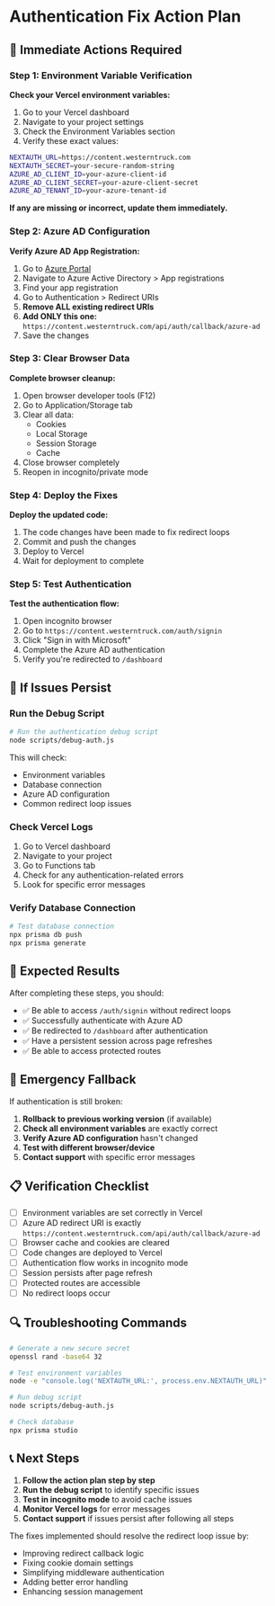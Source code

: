 # Authentication Fix Action Plan

## 🚨 Immediate Actions Required

### Step 1: Environment Variable Verification

**Check your Vercel environment variables:**

1. Go to your Vercel dashboard
2. Navigate to your project settings
3. Check the Environment Variables section
4. Verify these exact values:

```bash
NEXTAUTH_URL=https://content.westerntruck.com
NEXTAUTH_SECRET=your-secure-random-string
AZURE_AD_CLIENT_ID=your-azure-client-id
AZURE_AD_CLIENT_SECRET=your-azure-client-secret
AZURE_AD_TENANT_ID=your-azure-tenant-id
```

**If any are missing or incorrect, update them immediately.**

### Step 2: Azure AD Configuration

**Verify Azure AD App Registration:**

1. Go to [Azure Portal](https://portal.azure.com)
2. Navigate to Azure Active Directory > App registrations
3. Find your app registration
4. Go to Authentication > Redirect URIs
5. **Remove ALL existing redirect URIs**
6. **Add ONLY this one:** `https://content.westerntruck.com/api/auth/callback/azure-ad`
7. Save the changes

### Step 3: Clear Browser Data

**Complete browser cleanup:**

1. Open browser developer tools (F12)
2. Go to Application/Storage tab
3. Clear all data:
   - Cookies
   - Local Storage
   - Session Storage
   - Cache
4. Close browser completely
5. Reopen in incognito/private mode

### Step 4: Deploy the Fixes

**Deploy the updated code:**

1. The code changes have been made to fix redirect loops
2. Commit and push the changes
3. Deploy to Vercel
4. Wait for deployment to complete

### Step 5: Test Authentication

**Test the authentication flow:**

1. Open incognito browser
2. Go to `https://content.westerntruck.com/auth/signin`
3. Click "Sign in with Microsoft"
4. Complete the Azure AD authentication
5. Verify you're redirected to `/dashboard`

## 🔧 If Issues Persist

### Run the Debug Script

```bash
# Run the authentication debug script
node scripts/debug-auth.js
```

This will check:
- Environment variables
- Database connection
- Azure AD configuration
- Common redirect loop issues

### Check Vercel Logs

1. Go to Vercel dashboard
2. Navigate to your project
3. Go to Functions tab
4. Check for any authentication-related errors
5. Look for specific error messages

### Verify Database Connection

```bash
# Test database connection
npx prisma db push
npx prisma generate
```

## 🎯 Expected Results

After completing these steps, you should:

- ✅ Be able to access `/auth/signin` without redirect loops
- ✅ Successfully authenticate with Azure AD
- ✅ Be redirected to `/dashboard` after authentication
- ✅ Have a persistent session across page refreshes
- ✅ Be able to access protected routes

## 🚨 Emergency Fallback

If authentication is still broken:

1. **Rollback to previous working version** (if available)
2. **Check all environment variables** are exactly correct
3. **Verify Azure AD configuration** hasn't changed
4. **Test with different browser/device**
5. **Contact support** with specific error messages

## 📋 Verification Checklist

- [ ] Environment variables are set correctly in Vercel
- [ ] Azure AD redirect URI is exactly `https://content.westerntruck.com/api/auth/callback/azure-ad`
- [ ] Browser cache and cookies are cleared
- [ ] Code changes are deployed to Vercel
- [ ] Authentication flow works in incognito mode
- [ ] Session persists after page refresh
- [ ] Protected routes are accessible
- [ ] No redirect loops occur

## 🔍 Troubleshooting Commands

```bash
# Generate a new secure secret
openssl rand -base64 32

# Test environment variables
node -e "console.log('NEXTAUTH_URL:', process.env.NEXTAUTH_URL)"

# Run debug script
node scripts/debug-auth.js

# Check database
npx prisma studio
```

## 📞 Next Steps

1. **Follow the action plan step by step**
2. **Run the debug script** to identify specific issues
3. **Test in incognito mode** to avoid cache issues
4. **Monitor Vercel logs** for error messages
5. **Contact support** if issues persist after following all steps

The fixes implemented should resolve the redirect loop issue by:
- Improving redirect callback logic
- Fixing cookie domain settings
- Simplifying middleware authentication
- Adding better error handling
- Enhancing session management 